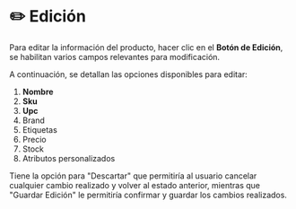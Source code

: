 # ✏️ Edición

Para editar la información del producto, hacer clic en el **Botón de Edición**, se habilitan varios campos relevantes para modificación.&#x20;

A continuación, se detallan las opciones disponibles para editar:

1. **Nombre**
2. **Sku**
3. **Upc**&#x20;
4. Brand&#x20;
5. Etiquetas&#x20;
6. Precio
7. Stock&#x20;
8. Atributos personalizados

Tiene la opción para "Descartar" que permitiría al usuario cancelar cualquier cambio realizado y volver al estado anterior, mientras que "Guardar Edición" le permitiría confirmar y guardar los cambios realizados.
